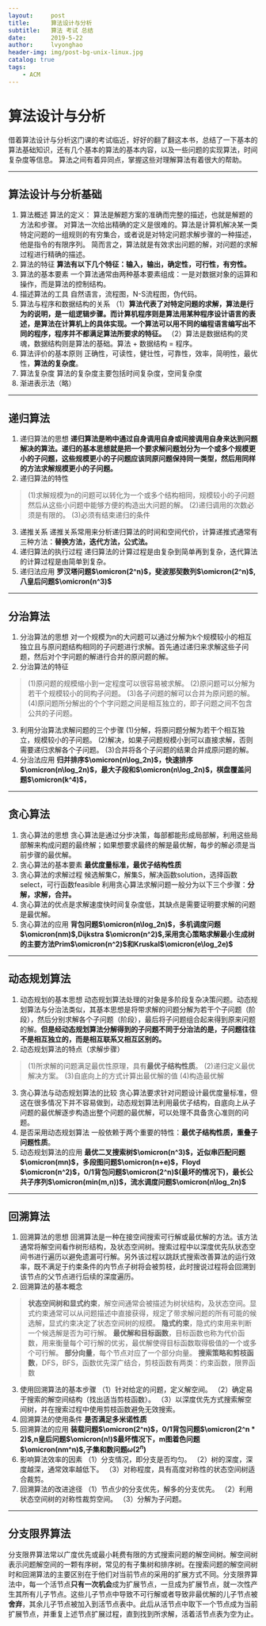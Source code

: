 ```yaml
---
layout:     post
title:      算法设计与分析
subtitle:   算法 考试 总结
date:       2019-5-22
author:     lvyonghao
header-img: img/post-bg-unix-linux.jpg
catalog: true
tags:
    - ACM
---
```


# 算法设计与分析
借着算法设计与分析这门课的考试临近，好好的翻了翻这本书，总结了一下基本的算法基础知识，还有几个基本的算法的基本内容，以及一些问题的实现算法，时间复杂度等信息。
算法之间有着异同点，掌握这些对理解算法有着很大的帮助。

---

## 算法设计与分析基础

 1. 算法概述
算法的定义： 算法是解题方案的准确而完整的描述，也就是解题的方法和步骤。
对算法一次给出精确的定义是很难的。算法是计算机解决某一类特定问题的一组规则的有穷集合，或者说是对特定问题求解步骤的一种描述，他是指令的有限序列。
简而言之，算法就是有效求出问题的解，对问题的求解过程进行精确的描述。
 2. 算法的特征
**算法有以下几个特征：输入，输出，确定性，可行性，有穷性。**
 3. 算法的基本要素
一个算法通常由两种基本要素组成：一是对数据对象的运算和操作，而是算法的控制结构。
 4. 描述算法的工具
自然语言，流程图，N-S流程图，伪代码。
 5. 算法与程序和数据结构的关系
（1）**算法代表了对特定问题的求解，算法是行为的说明，是一组逻辑步骤。而计算机程序则是算法用某种程序设计语言的表述，是算法在计算机上的具体实现。一个算法可以用不同的编程语言编写出不同的程序，程序并不都满足算法所要求的特征。**
（2）算法是数据结构的灵魂，数据结构则是算法的基础。算法 + 数据结构 = 程序。
 6. 算法评价的基本原则
正确性，可读性，健壮性，可靠性，效率，简明性，最优性，**算法的复杂度**。
 7. 算法复杂度
算法的复杂度主要包括时间复杂度，空间复杂度
 8. 渐进表示法（略）


----------

## 递归算法

 1. 递归算法的思想
**递归算法是哟中通过自身调用自身或间接调用自身来达到问题解决的算法。递归的基本思想就是把一个要求解问题划分为一个或多个规模更小的子问题，这些规模更小的子问题应该同原问题保持同一类型，然后用同样的方法求解规模更小的子问题。**
 2. 递归算法的特性
> (1)求解规模为n的问题可以转化为一个或多个结构相同，规模较小的子问题然后从这些小问题中能够方便的构造出大问题的解。
(2)递归调用的次数必须是有限的。
(3)必须有结束递归的条件
 3. 递推关系
递推关系常用来分析递归算法的时间和空间代价，计算递推式通常有三种方法：**替换方法，迭代方法，公式法。**
 4. 递归算法的执行过程
递归算法的计算过程是由复杂到简单再到复杂，迭代算法的计算过程是由简单到复杂。
 5. 递归法应用
**罗汉塔问题$\omicron(2^n)$，斐波那契数列$\omicron(2^n)$,八皇后问题$\omicron(n^3)$**
 
 
------

## 分治算法

 1. 分治算法的思想
   对一个规模为n的大问题可以通过分解为k个规模较小的相互独立且与原问题结构相同的子问题进行求解。首先通过递归来求解这些子问题，然后对个字问题的解进行合并的原问题的解。
 2. 分治算法的特征
> (1)原问题的规模缩小到一定程度可以很容易被求解。
  (2)原问题可以分解为若干个规模较小的同构子问题。
 (3)各子问题的解可以合并为原问题的解。
 (4)原问题所分解出的个个字问题之间是相互独立的，即子问题之间不包含公共的子问题。
 3. 利用分治算法求解问题的三个步骤
 (1)分解，将原问题分解为若干个相互独立，规模较小的子问题。
 (2)解决，如果子问题规模小到可以直接求解，否则需要递归求解各个子问题。
 (3)合并将各个子问题的结果合并成原问题的解。
 4. 分治法应用
**归并排序$\omicron(n\log_2n)$，快速排序$\omicron(n\log_2n)$，最大子段和$\omicron(n\log_2n)$，棋盘覆盖问题$\omicron(k^4)$，**

----

## 贪心算法

 1. 贪心算法的思想
贪心算法是通过分步决策，每部都能形成局部解，利用这些局部解来构成问题的最终解；如果想要求最终的解是最优解，每步的解必须是当前步骤的最优解。
 2. 贪心算法的基本要素
**最优度量标准，最优子结构性质**
 3. 贪心算法的求解过程
候选解集C，解集S，解决函数solution，选择函数select，可行函数feasible
利用贪心算法求解问题一般分为以下三个步骤：**分解，求解，合并。**
 4. 贪心算法的优点是求解速度快时间复杂度低，其缺点是需要证明要求解的问题是最优解。
 5. 贪心算法的应用
**背包问题$\omicron(n\log_2n)$，多机调度问题$\omicron(nm)$,Dijkstra $\omicron(n^2)$,采用贪心策略求解最小生成树的主要方法Prim$\omicron(n^2)$和Kruskal$\omicron(e\log_2e)$**

----

## 动态规划算法

 1. 动态规划的基本思想
动态规划算法处理的对象是多阶段复杂决策问题。动态规划算法与分治法类似，其基本思想是将带求解的问题分解为若干个子问题（阶段），然后分别求解各个子问题（阶段），最后将子问题组合起来得到原来问题的解。**但是经动态规划算法分解得到的子问题不同于分治法的是，子问题往往不是相互独立的，而是相互联系又相互区别的。**
 2. 动态规划算法的特点（求解步骤）
> (1)所求解的问题满足最优性原理，具有**最优子结构性质**。
(2)递归定义最优解决方案。
(3)自底向上的方式计算出最优解的值
(4)构造最优解
 3. 贪心算法与动态规划算法的比较
贪心算法要求针对问题设计最优度量标准，但这在很多情况下并不容易做到，动态规划算法利用最优子结构，自底向上从子问题的最优解逐步构造出整个问题的最优解，可以处理不具备贪心准则的问题。
 4. 是否采用动态规划算法
一般依赖于两个重要的特性：**最优子结构性质，重叠子问题性质**。
 5. 动态规划算法的应用
**最优二叉搜索树$\omicron(n^3)$，近似串匹配问题$\omicron(mn)$，多段图问题$\omicron(n+e)$，Floyd $\omicron(n^2)$，0/1背包问题$\omicron(2^n)$(最坏的情况下)，最长公共子序列$\omicron(min(m,n))$，流水调度问题$\omicron(n\log_2n)$**

---
## 回溯算法

 1. 回溯算法的思想
回溯算法是一种在接空间搜索可行解或最优解的方法。该方法通常将解空间看作树形结构，及状态空间树。搜索过程中以深度优先队状态空间书进行遍历以避免遗漏可行解。另外该过程以跳跃式搜索改善算法的运行效率，既不满足于约束条件的内节点子树将会被剪枝，此时搜说过程将会回溯到该节点的父节点进行后续的深度遍历。
 2. 回溯算法的基本概念
> **状态空间树和显式约束**，解空间通常会被描述为树状结构，及状态空间。显式约束通常可以从问题描述中直接获得，规定了带求解问题的所有可能的候选解，显式约束决定了状态空间树的规模。
**隐式约束**，隐式约束用来判断一个候选解是否为可行解。
**最优解和目标函数**，目标函数也称为代价函数，用来衡量每个可行解的优劣，最优解使得目标函数取得极值的一个或多个可行解。
**部分向量**，每个节点对应了一个部分向量。
**搜索策略和剪枝函数**，DFS，BFS，函数优先深广结合，剪枝函数有两类：约束函数，限界函数
 3. 使用回溯算法的基本步骤
（1）针对给定的问题，定义解空间。
（2）确定易于搜索的解空间结构（找出适当剪枝函数）。
（3）以深度优先方式搜索解空间树，并在搜索过程中使用剪枝函数避免无效搜索。
 4. 回溯算法的使用条件
**是否满足多米诺性质**
 5. 回溯算法的应用
**装载问题$\omicron(2^n)$，0/1背包问题$\omicron(2^n * 2)$,n皇后问题$\omicron(n!)$最坏情况下，m图着色问题$\omicron(nm^n)$,子集和数问题$\omega(2^n)$**
 6. 影响算法效率的因素
（1）分支情况，即分支是否均匀。
（2）树的深度，深度越深，通常效率越低下。
（3）对称程度，具有高度对称性的状态空间树适合裁剪。
 7. 回溯算法的改进途径
（1）节点少的分支优先，解多的分支优先。
（2）利用状态空间树的对称性裁剪空间。
（3）分解为子问题。

---

## 分支限界算法
分支限界算法常以广度优先或最小耗费有限的方式搜索问题的解空间树。解空间树表示问题解空间的一颗有序树，常见的有子集树和排序树。在搜索问题的解空间树时和回溯算法的主要区别在于他们对当前节点的采用的扩展方式不同。分支限界算法中，每一个活节点**只有一次机会**成为扩展节点，一旦成为扩展节点，就一次性产生其所有儿子节点。这些儿子节点中导致不可行解或者导致非最优解的儿子节点被**舍弃**，其余儿子节点被加入到活节点表中。此后从活节点中取下一个节点成为当前扩展节点，并重复上述节点扩展过程，直到找到所求解，活着活节点表为空为止。
 
 
 
 
 
 
 
 
 
 
  
 
 
  
 
 
 
 
 
 
 
 
 
 
 
  
 
 
 
 
 
